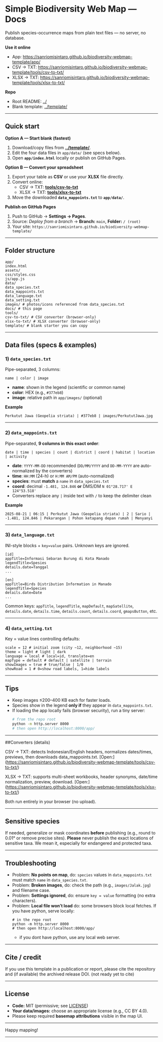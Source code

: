 # Simple Biodiversity Web Map — Docs

Publish species-occurrence maps from plain text files — no server, no database.

**Use it online**
- App: https://sanriomisintaro.github.io/biodiversity-webmap-template/app/
- CSV → TXT: https://sanriomisintaro.github.io/biodiversity-webmap-template/tools/csv-to-txt/
- XLSX → TXT: https://sanriomisintaro.github.io/biodiversity-webmap-template/tools/xlsx-to-txt/

**Repo**
- Root README: [../](../)
- Blank template: [../template/](../template/)

---

## Quick start

**Option A — Start blank (fastest)**
1. Download/copy files from **[../template/](../template/)**.
2. Edit the four data files in `app/data/` (see specs below).
3. Open **`app/index.html`** locally or publish on GitHub Pages.

**Option B — Convert your spreadsheet**
1. Export your table as **CSV** or use your **XLSX** file directly.
2. Convert online:
   - CSV → TXT: **[tools/csv-to-txt](../tools/csv-to-txt/)**  
   - XLSX → TXT: **[tools/xlsx-to-txt](../tools/xlsx-to-txt/)**
3. Move the downloaded **`data_mappoints.txt`** to **`app/data/`**.

**Publish on GitHub Pages**
1. Push to GitHub → **Settings → Pages**.  
2. Source: *Deploy from a branch* → **Branch:** `main`, **Folder:** `/ (root)`  
3. Your site: `https://sanriomisintaro.github.io/biodiversity-webmap-template/`

---

## Folder structure
```
app/
index.html
assets/
css/styles.css
js/app.js
data/
data_species.txt
data_mappoints.txt
data_language.txt
data_setting.txt
images/ # photos/icons referenced from data_species.txt
docs/ # this page
tools/
csv-to-txt/ # CSV converter (browser-only)
xlsx-to-txt/ # XLSX converter (browser-only)
template/ # blank starter you can copy
```

---

## Data files (specs & examples)

### 1) `data_species.txt`
Pipe-separated, 3 columns:
```
name | color | image
```
- **name**: shown in the legend (scientific or common name)
- **color**: HEX (e.g., `#377eb8`)
- **image**: relative path in `app/images/` (optional)

**Example**
```
Perkutut Jawa (Geopelia striata) | #377eb8 | images/PerkututJawa.jpg
```

---

### 2) `data_mappoints.txt`
Pipe-separated, **9 columns in this exact order**:
```
date | time | species | count | district | coord | habitat | location | activity
```
- **date**: `YYYY-MM-DD` recommended (`DD/MM/YYYY` and `DD-MM-YYYY` are auto-normalized by the converters)
- **time**: `HH:MM` (24-h) or `H:MM AM/PM` (auto-normalized)
- **species**: must **match** a `name` in `data_species.txt`
- **coord**: decimal `-1.481, 124.846` **or** DMS/DM `N 01°28.717' E 124°53.518'`
- Converters replace any `|` inside text with `/` to keep the delimiter clean

**Example**
```
2025-08-21 | 06:15 | Perkutut Jawa (Geopelia striata) | 2 | Sario | -1.481, 124.846 | Pekarangan | Pohon ketapang depan rumah | Menyanyi
```

---

### 3) `data_language.txt`
INI-style blocks + `key=value` pairs. Unknown keys are ignored.

```
[id]
appTitle=Informasi Sebaran Burung di Kota Manado
legendTitle=Spesies
details.date=Tanggal
...

[en]
appTitle=Birds Distribution Information in Manado
legendTitle=Species
details.date=Date
...
```

Common keys: `appTitle`, `legendTitle`, `mapDefault`, `mapSatellite`,  
`details.date`, `details.time`, `details.count`, `details.coord`, `gmapsButton`, etc.

---

### 4) `data_setting.txt`
Key = value lines controlling defaults:
```
scale = 12 # initial zoom (city ~12, neighborhood ~15)
theme = light # light | dark
language = local # local=id, translate=en
mapType = default # default | satellite | terrain
showImages = true # true/false | 1/0
showRoad = 1 # 0=show road labels, 1=hide labels
```

---

## Tips

- Keep images ≤200–400 KB each for faster loads.
- Species show in the legend **only if** they appear in `data_mappoints.txt`.
- If loading the app locally fails (browser security), run a tiny server:
  ```bash
  # from the repo root
  python -m http.server 8000
  # then open http://localhost:8000/app/

---

##Converters (details)

CSV → TXT: detects Indonesian/English headers, normalizes dates/times, previews, then downloads data_mappoints.txt.
[Open:] (https://sanriomisintaro.github.io/biodiversity-webmap-template/tools/csv-to-txt/)

XLSX → TXT: supports multi-sheet workbooks, header synonyms, date/time normalization, preview, download.
[Open:] (https://sanriomisintaro.github.io/biodiversity-webmap-template/tools/xlsx-to-txt/)

Both run entirely in your browser (no upload).

---

## Sensitive species
If needed, generalize or mask coordinates **before** publishing (e.g., round to 0.01° or remove precise sites).
**Please** never publish the exact locations of sensitive taxa. We mean it, especially for endangered and protected taxa.

---

## Troubleshooting
- Problem: **No points on map**, do: `species` values in `data_mappoints.txt` must match `name` in `data_species.txt`.  
- Problem: **Broken images**, do: check the path (e.g., `images/Jalak.jpg`) and filename case.  
- Problem: **Settings ignored**, do: ensure `key = value` formatting (no extra characters).  
- Problem: **Local file won’t load** do: some browsers block local fetches. If you have python, serve locally:
  ```
  # in the repo root
  python -m http.server 8000
  # then open http://localhost:8000/app/
  ```
  - if you dont have python, use any local web server.

---

## Cite / credit
If you use this template in a publication or report, please cite the repository and (if available) the archived release DOI.
(not ready yet to cite)

---

## License
- **Code:** MIT (permissive; see [LICENSE](LICENSE))  
- **Your data/images:** choose an appropriate license (e.g., CC BY 4.0).  
- Please keep required **basemap attributions** visible in the map UI.

---

Happy mapping!

---


